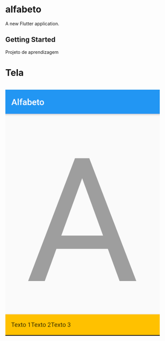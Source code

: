 # alfabeto

A new Flutter application.

## Getting Started

Projeto de aprendizagem

# Tela

<p>
 <br/><img src="https://github.com/alexandreximenes/flutter/blob/master/segundo_projeto/images/alfabeto.PNG" alt="tela">
</p>
